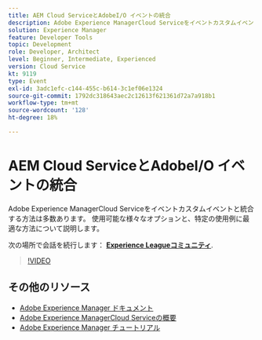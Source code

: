 ```yaml
---
title: AEM Cloud ServiceとAdobeI/O イベントの統合
description: Adobe Experience ManagerCloud Serviceをイベントカスタムイベントと統合する方法は多数あります。 使用可能な様々なオプションと、特定の使用例に最適な方法について説明します。
solution: Experience Manager
feature: Developer Tools
topic: Development
role: Developer, Architect
level: Beginner, Intermediate, Experienced
version: Cloud Service
kt: 9119
type: Event
exl-id: 3adc1efc-c144-455c-b614-3c1ef06e1324
source-git-commit: 1792dc318643aec2c12613f621361d72a7a918b1
workflow-type: tm+mt
source-wordcount: '128'
ht-degree: 18%

---
```


# AEM Cloud ServiceとAdobeI/O イベントの統合

Adobe Experience ManagerCloud Serviceをイベントカスタムイベントと統合する方法は多数あります。 使用可能な様々なオプションと、特定の使用例に最適な方法について説明します。

次の場所で会話を続行します： **[Experience Leagueコミュニティ](https://adobe.ly/3ij0O1W)**.

>[!VIDEO](https://video.tv.adobe.com/v/337529/?quality=12&learn=on&hidetitle=true)

## その他のリソース

- [Adobe Experience Manager ドキュメント](https://experienceleague.adobe.com/docs/experience-manager-cloud-service.html?lang=ja)
- [Adobe Experience ManagerCloud Serviceの概要](https://experienceleague.adobe.com/docs/experience-manager-cloud-service/overview/home.html?lang=ja)
- [Adobe Experience Manager チュートリアル](https://experienceleague.adobe.com/docs/experience-manager-tutorials.html?lang=ja)
